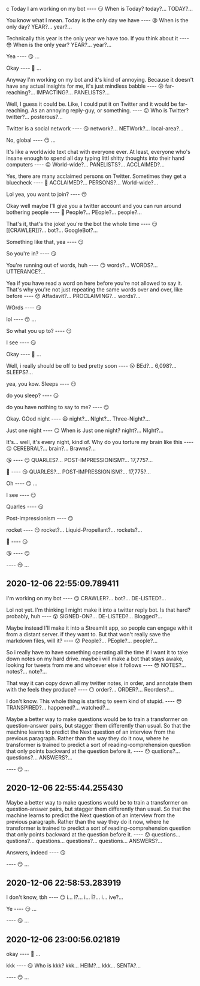 c
Today I am working on my bot
----  😏 When is Today? today?... TODAY?...

 You know what I mean. Today is the only day we have
----  😫 When is the only day? YEAR?... year?...

 Technically this year is the only year we have too. If you think about it
----  😳 When is the only year? YEAR?... year?...

 Yea
----  😏 ...

 Okay
----  🙏 ...

 Anyway I'm working on my bot and it's kind of annoying. Because it doesn't have any actual insights for me, it's just mindless babble
----  😲 far-reaching?... IMPACTING?... PANELISTS?...

 Well, I guess it could be. Like, I could put it on Twitter and it would be far-reaching. As an annoying reply-guy, or something.
----  😕 Who is Twitter? twitter?... posterous?...

 Twitter is a social network
----  😏 network?... NETWork?... local-area?...

 No, global
----  😏 ...

 It's like a worldwide text chat with everyone ever. At least, everyone who's insane enough to spend all day typing littl shitty thoughts into their hand computers
----  😐 World-wide?... PANELISTS?... ACCLAIMED?...

 Yes, there are many acclaimed persons on Twitter. Sometimes they get a bluecheck
----  🙏 ACCLAIMED?... PERSONS?... World-wide?...

 Lol yea, you want to join?
----  😙 

 Okay well maybe I'll give you a twitter account and you can run around bothering people
----  🙏 People?... PEople?... people?...

 That's it, that's the joke! you're the bot the whole time
----  😏 [[CRAWLER]]?... bot?... GoogleBot?...

 Something like that, yea
----  😏 

 So you're in?
----  😏 

 You're running out of words, huh
----  😏 words?... WORDS?... UTTERANCE?...

 Yea if you have read a word on here before you're not allowed to say it. That's why you're not just repeating the same words over and over, like before
----  😯 Affadavit?... PROCLAIMING?... words?...

 WOrds
----  😏 

 lol
----  😙 ...

 So what you up to?
----  😏 

 I see
----  😏 

 Okay
----  🙏 ...

 Well, i really should be off to bed pretty soon
----  😮 BEd?... 6,098?... SLEEPS?...

 yea, you kow. Sleeps
----  😏 

 do you sleep?
----  😏 

 do you have nothing to say to me?
----  😏 

 Okay. GOod night
----  😃 night?... NIght?... Three-Night?...

 Just one night
----  😏 When is Just one night? night?... NIght?...

 It's... well, it's every night, kind of. Why do you torture my brain like this
----  😗 CEREBRAL?... brain?... Brawns?...

 😘 
----  😏 QUARLES?... POST-IMPRESSIONISM?... 17,775?...

 🚀 
----  😏 QUARLES?... POST-IMPRESSIONISM?... 17,775?...

 Oh
----  😏 ...

 I see
----  😏 

 Quarles
----  😏 

 Post-impressionism
----  😏 

 rocket
----  😏 rocket?... Liquid-Propellant?... rockets?...

 🚀 
----  😏 

 😘 
----  😏 

 
----  😏 ...


## 2020-12-06 22:55:09.789411
I'm working on my bot
----  😏 CRAWLER?... bot?... DE-LISTED?...

 Lol not yet.  I'm thinking I might make it into a twitter reply bot. Is that hard? probably, huh
----  😮 SIGNED-ON?... DE-LISTED?... Blogged?...

 Maybe instead I'll make it into a Streamlit app, so people can engage with it from a distant server. if they want to. But that won't really save the markdown files, will it?
----  😯 People?... PEople?... people?...

 So i really have to have something operating all the time if I want it to take down notes on my hard drive. maybe i will make a bot that stays awake, looking for tweets from me and whoever else it follows
----  😳 NOTES?... notes?... note?...

 That way it can copy down all my twitter notes, in order, and annotate them with the feels they produce?
----  😶 order?... ORDER?... Reorders?...

 I don't know. This whole thing is starting to seem kind of stupid.
----  😳 TRANSPIRED?... happened?... watched?...

 Maybe a better way to make questions would be to train a transformer on question-answer pairs, but stagger them differently than usual. So that the machine learns to predict the Next question of an interview from the previous paragraph. Rather than the way they do it now, where he transformer is trained to predict a sort of reading-comprehension question that only points backward at the question before it.
----  😯 qustions?... questions?... ANSWERS?...

 
----  😏 ...


## 2020-12-06 22:55:44.255430
 Maybe a better way to make questions would be to train a transformer on question-answer pairs, but stagger them differently than usual. So that the machine learns to predict the Next question of an interview from the previous paragraph. Rather than the way they do it now, where he transformer is trained to predict a sort of reading-comprehension question that only points backward at the question before it.
----  😯 questions... qustions?... questions... questions?... questions... ANSWERS?...

 Answers, indeed
----  😏 

 
----  😏 ...


## 2020-12-06 22:58:53.283919
I don't know, tbh
----  😏 i... I?... i... İ?... i... ive?...

 Ye
----  😏 ...

 
----  😏 ...


## 2020-12-06 23:00:56.021819
okay
----  🙏 ...

 kkk
----  😏 Who is kkk? kkk... HEIM?... kkk... SENTA?...

 
----  😏 ...


